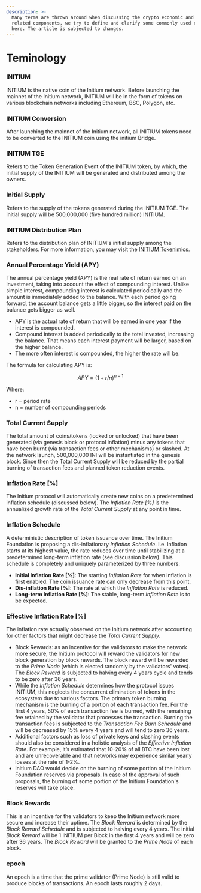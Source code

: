 ```yaml
---
description: >-
  Many terms are thrown around when discussing the crypto economic and the
  related components, we try to define and clarify some commonly used concept
  here. The article is subjected to changes.
---
```


# Teminology

### INITIUM

INITIUM is the native coin of the Initium network. Before launching the mainnet of the Initium network, INITIUM will be in the form of tokens on various blockchain networks including Ethereum, BSC, Polygon, etc.&#x20;

### INITIUM Conversion&#x20;

After launching the mainnet of the Initium network, all INITIUM tokens need to be converted to the INITIUM coin using the initium Bridge.&#x20;

### INITIUM TGE

Refers to the Token Generation Event of the INITIUM token, by which, the initial supply of the INITIUM will be generated and distributed among the owners.&#x20;

### Initial Supply

Refers to the supply of the tokens generated during the INITIUM TGE. The initial supply will be 500,000,000 (five hundred million) INITIUM.&#x20;

### INITIUM Distribution Plan&#x20;

Refers to the distribution plan of  INITIUM's initial supply among the stakeholders. For more information, you may visit the [INITIUM Tokenimics](../../ecosystem/table-of-contents.md).&#x20;

### Annual Percentage Yield (APY)

The annual percentage yield (APY) is the real rate of return earned on an investment, taking into account the effect of compounding interest. Unlike simple interest, compounding interest is calculated periodically and the amount is immediately added to the balance. With each period going forward, the account balance gets a little bigger, so the interest paid on the balance gets bigger as well.

* APY is the actual rate of return that will be earned in one year if the interest is compounded.
* Compound interest is added periodically to the total invested, increasing the balance. That means each interest payment will be larger, based on the higher balance.
* The more often interest is compounded, the higher the rate will be.

The formula for calculating APY is:

$$
APY = (1+r/n)^{n-1}
$$

Where:

* r = period rate&#x20;
* n = number of compounding periods

### Total Current Supply

The total amount of coins/tokens (locked or unlocked) that have been generated (via genesis block or protocol inflation) minus any tokens that have been burnt (via transaction fees or other mechanisms) or slashed. At the network launch, 500,000,000 INI will be instantiated in the genesis block. Since then the Total Current Supply will be reduced by the partial burning of transaction fees and planned token reduction events.&#x20;

### Inflation Rate \[%]

The Initium protocol will automatically create new coins on a predetermined inflation schedule (discussed below). The _Inflation Rate \[%]_ is the annualized growth rate of the _Total Current Supply_ at any point in time.

### Inflation Schedule

A deterministic description of token issuance over time. The Initium Foundation is proposing a dis-inflationary _Inflation Schedule_. I.e. Inflation starts at its highest value, the rate reduces over time until stabilizing at a predetermined long-term inflation rate (see discussion below). This schedule is completely and uniquely parameterized by three numbers:

* **Initial Inflation Rate \[%]**: The starting _Inflation Rate_ for when inflation is first enabled. The coin issuance rate can only decrease from this point.
* **Dis-inflation Rate \[%]**: The rate at which the _Inflation Rate_ is reduced.
* **Long-term Inflation Rate \[%]**: The stable, long-term _Inflation Rate_ is to be expected.

### Effective Inflation Rate \[%]

The inflation rate actually observed on the Initium network after accounting for other factors that might decrease the _Total Current Supply_.&#x20;

* Block Rewards: as an incentive for the validators to make the network more secure, the Initium protocol will reward the validators for new block generation by block rewards. The block reward will be rewarded to the _Prime Node_ (which is elected randomly by the validators' votes).  The _Block Reward_ is subjected to halving every 4 years cycle and tends to be zero after 36 years.&#x20;
* While the _Inflation Schedule_ determines how the protocol issues INITIUM, this neglects the concurrent elimination of tokens in the ecosystem due to various factors. The primary token burning mechanism is the burning of a portion of each transaction fee. For the first 4 years, 50% of each transaction fee is burned, with the remaining fee retained by the validator that processes the transaction. Burning the transaction fees is subjected to the _Transaction Fee Burn Schedule_ and will be decreased by 15% every 4 years and will tend to zero 36 years.&#x20;
* Additional factors such as loss of private keys and slashing events should also be considered in a holistic analysis of the _Effective Inflation Rate_. For example, it’s estimated that 10-20% of all BTC have been lost and are unrecoverable and that networks may experience similar yearly losses at the rate of 1-2%.&#x20;
* Initium DAO would decide on the burning of some portion of the Initium Foundation reserves via proposals. In case of the approval of such proposals, the burning of some portion of the Initium Foundation's reserves will take place.&#x20;

### Block Rewards&#x20;

This is an incentive for the validators to keep the Initium network more secure and increase their uptime. The _Block Reward_ is determined by the _Block Reward Schedule_ and is subjected to halving every 4 years. The initial _Block Reward_ will be 1 INITIUM per Block in the first 4 years and will be zero after 36 years. The _Block Reward_ will be granted to the _Prime Node_ of each block.&#x20;

### epoch

An epoch is a time that the prime validator (Prime Node) is still valid to produce blocks of transactions. An epoch lasts roughly 2 days.
